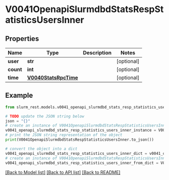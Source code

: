 # V0041OpenapiSlurmdbdStatsRespStatisticsUsersInner


## Properties

Name | Type | Description | Notes
------------ | ------------- | ------------- | -------------
**user** | **str** |  | [optional] 
**count** | **int** |  | [optional] 
**time** | [**V0040StatsRpcTime**](V0040StatsRpcTime.md) |  | [optional] 

## Example

```python
from slurm_rest.models.v0041_openapi_slurmdbd_stats_resp_statistics_users_inner import V0041OpenapiSlurmdbdStatsRespStatisticsUsersInner

# TODO update the JSON string below
json = "{}"
# create an instance of V0041OpenapiSlurmdbdStatsRespStatisticsUsersInner from a JSON string
v0041_openapi_slurmdbd_stats_resp_statistics_users_inner_instance = V0041OpenapiSlurmdbdStatsRespStatisticsUsersInner.from_json(json)
# print the JSON string representation of the object
print(V0041OpenapiSlurmdbdStatsRespStatisticsUsersInner.to_json())

# convert the object into a dict
v0041_openapi_slurmdbd_stats_resp_statistics_users_inner_dict = v0041_openapi_slurmdbd_stats_resp_statistics_users_inner_instance.to_dict()
# create an instance of V0041OpenapiSlurmdbdStatsRespStatisticsUsersInner from a dict
v0041_openapi_slurmdbd_stats_resp_statistics_users_inner_from_dict = V0041OpenapiSlurmdbdStatsRespStatisticsUsersInner.from_dict(v0041_openapi_slurmdbd_stats_resp_statistics_users_inner_dict)
```
[[Back to Model list]](../README.md#documentation-for-models) [[Back to API list]](../README.md#documentation-for-api-endpoints) [[Back to README]](../README.md)


